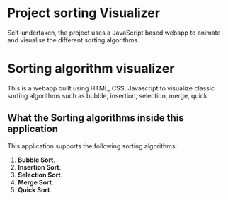 
# Project sorting Visualizer 
Self-undertaken, the project uses a JavaScript based webapp to animate and visualise the different sorting algorithms. 
# Sorting algorithm visualizer
This is a webapp built using HTML, CSS, Javascript to visualize classic sorting algorithms such as bubble, insertion, selection, merge, quick 

## What the Sorting algorithms inside this application

This application supports the following sorting algorithms:

1. **Bubble Sort**.
2. **Insertion Sort**.
3. **Selection Sort**.
4. **Merge Sort**.
5. **Quick Sort**.



